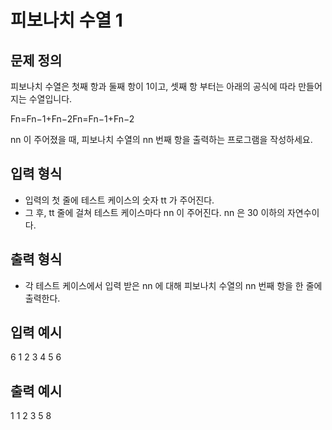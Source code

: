 # 피보나치 수열 1

## 문제 정의

피보나치 수열은 첫째 항과 둘째 항이 1이고, 셋째 항 부터는 아래의 공식에 따라 만들어지는 수열입니다.

Fn=Fn−1+Fn−2Fn=Fn−1+Fn−2

nn 이 주어졌을 때, 피보나치 수열의 nn 번째 항을 출력하는 프로그램을 작성하세요.

## 입력 형식

- 입력의 첫 줄에 테스트 케이스의 숫자 tt 가 주어진다.
- 그 후, tt 줄에 걸쳐 테스트 케이스마다 nn 이 주어진다. nn 은 30 이하의 자연수이다.

## 출력 형식

- 각 테스트 케이스에서 입력 받은 nn 에 대해 피보나치 수열의 nn 번째 항을 한 줄에 출력한다.

## 입력 예시

6
1
2
3
4
5
6

## 출력 예시

1
1
2
3
5
8